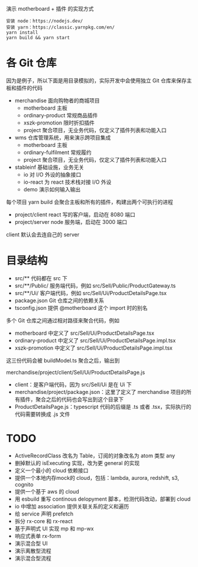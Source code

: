 演示 motherboard + 插件 的实现方式

```
安装 node：https://nodejs.dev/
安装 yarn：https://classic.yarnpkg.com/en/
yarn install
yarn build && yarn start
```

# 各 Git 仓库

因为是例子，所以下面是用目录模拟的，实际开发中会使用独立 Git 仓库来保存主板和插件的代码

* merchandise 面向购物者的商城项目
    * motherboard 主板
    * ordinary-product 常规商品插件
    * xszk-promotion 限时折扣插件
    * project 聚合项目，无业务代码，仅定义了插件列表和功能入口
* wms 仓库管理系统，用来演示跨项目集成
    * motherboard 主板
    * ordinary-fulfilment 常规履约
    * project 聚合项目，无业务代码，仅定义了插件列表和功能入口
* stableinf 基础设施，业务无关
    * io 对 I/O 外设的抽象接口
    * io-react 为 react 技术栈对接 I/O 外设
    * demo 演示如何输入输出

每个项目 yarn build 会聚合主板和所有的插件，构建出两个可执行的进程

* project/client react 写的客户端，启动在 8080 端口
* project/server node 服务端，启动在 3000 端口

client 默认会去连自己的 server

# 目录结构

* src/** 代码都在 src 下
* src/**/Public/ 服务端代码，例如 src/Sell/Public/ProductGateway.ts
* src/**/Ui/ 客户端代码，例如 src/Sell/Ui/ProductDetailsPage.tsx
* package.json Git 仓库之间的依赖关系
* tsconfig.json 提供 @motherboard 这个 import 时的别名

多个 Git 仓库之间通过相对路径来聚合代码，例如

* motherboard 中定义了 src/Sell/Ui/ProductDetailsPage.tsx
* ordinary-product 中定义了 src/Sell/Ui/ProductDetailsPage.impl.tsx
* xszk-promotion 中定义了 src/Sell/Ui/ProductDetailsPage.impl.tsx

这三份代码会被 buildModel.ts 聚合之后，输出到

merchandise/project/client/Sell/Ui/ProductDetailsPage.js

* client：是客户端代码，因为 src/Sell/Ui 是在 Ui 下
* merchandise/project/package.json：这里了定义了 merchandise 项目的所有插件，聚合之后的代码也会写出到这个目录下
* ProductDetailsPage.js：typescript 代码的后缀是 .ts 或者 .tsx，实际执行的代码需要转换成 .js 文件

# TODO

* ActiveRecordClass 改名为 Table，订阅的对象改名为 atom 类型 any
* 删掉默认的 isExecuting 实现，改为更 general 的实现
* 定义一个最小的 cloud 依赖接口
* 提供一个本地内存mock的 cloud，包括：lambda, aurora, redshift, s3, cognito
* 提供一个基于 aws 的 cloud
* 用 esbuild 重写 continous delopyment 脚本，检测代码改动，部署到 cloud
* io 中增加 association 提供关联关系的定义和遍历
* 给 service 声明 prefetch
* 拆分 rx-core 和 rx-react
* 基于声明式 UI 实现 mp 和 mp-wx
* 响应式表单 rx-form
* 演示混合型 UI
* 演示离散型流程
* 演示混合型流程
